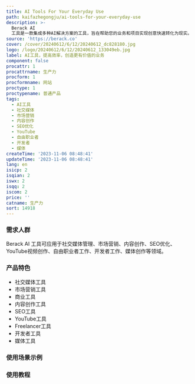 ```yaml
---
title: AI Tools For Your Everyday Use
path: kaifazhegongju/ai-tools-for-your-everyday-use
description: >-
  Berack AI
  工具是一款集成多种AI解决方案的工具，旨在帮助您的业务和项目实现创意快速转化为现实。通过自动化重复性任务，提高团队效率和生产力。利用前沿的AI技术，保持竞争力。提供定制化用户体验，增强客户满意度和忠诚度。同时通过自动化节省时间和资源，降低运营成本。
source: 'https://berack.co'
cover: /cover/20240612/6/12/20240612_dc828180.jpg
logo: /logo/20240612/6/12/20240612_133049eb.jpg
label: AI工具，提高效率，创造更有价值的业务
component: false
procattr: 1
procattrname: 生产力
procform: 1
procformname: 网站
proctype: 1
proctypename: 普通产品
tags:
  - AI工具
  - 社交媒体
  - 市场营销
  - 内容创作
  - SEO优化
  - YouTube
  - 自由职业者
  - 开发者
  - 媒体
createTime: '2023-11-06 08:48:41'
updateTime: '2023-11-06 08:48:41'
lang: en
isicp: 2
isqian: 2
iswx: 2
isqq: 2
iscom: 2
price: ''
catname: 生产力
sort: 14918
---
```




### 需求人群
Berack AI 工具可应用于社交媒体管理、市场营销、内容创作、SEO优化、YouTube视频创作、自由职业者工作、开发者工作、媒体创作等领域。

### 产品特色
- 社交媒体工具
- 市场营销工具
- 商业工具
- 内容创作工具
- SEO工具
- YouTube工具
- Freelancer工具
- 开发者工具
- 媒体工具

### 使用场景示例


### 使用教程


  
